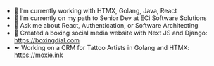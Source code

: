 - 🔭 I’m currently working with HTMX, Golang, Java, React
- 🌱 I’m currently on my path to Senior Dev at ECi Software Solutions
- 💬 Ask me about React, Authentication, or Software Architecting
- 🥊 Created a boxing social media website with Next JS and Django: https://boxingdial.com
- ✒ Working on a CRM for Tattoo Artists in Golang and HTMX: https://moxie.ink
